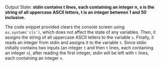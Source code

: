 Output State: **stdin contains t lines, each containing an integer n, s is the string of all uppercase ASCII letters, t is an integer between 1 and 50 inclusive.**

The code snippet provided clears the console screen using `os.system('cls')`, which does not affect the state of any variables. Then, it assigns the string of all uppercase ASCII letters to the variable `s`. Finally, it reads an integer from stdin and assigns it to the variable `t`. Since stdin initially contains two inputs (an integer `t` and then `t` lines, each containing an integer `n`), after reading the first integer, stdin will be left with `t` lines, each containing an integer `n`.